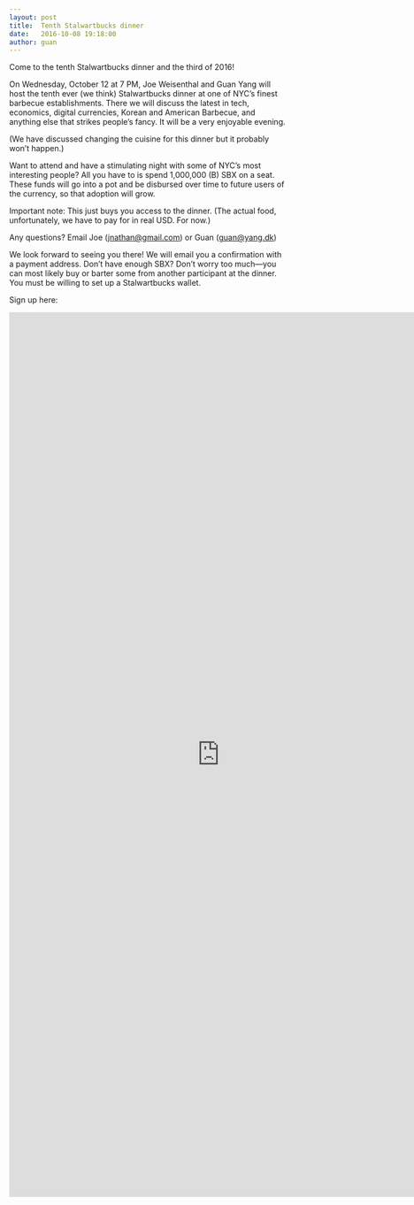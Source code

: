 ```yaml
---
layout: post
title:  Tenth Stalwartbucks dinner
date:   2016-10-08 19:18:00
author: guan
---
```


Come to the tenth Stalwartbucks dinner and the third of 2016!

On Wednesday, October 12 at 7 PM, Joe Weisenthal and Guan Yang will host the tenth ever (we think) Stalwartbucks dinner at one of NYC’s finest barbecue establishments. There we will discuss the latest in tech, economics, digital currencies, Korean and American Barbecue, and anything else that strikes people’s fancy. It will be a very enjoyable evening.

(We have discussed changing the cuisine for this dinner but it probably won’t happen.)

Want to attend and have a stimulating night with some of NYC’s most interesting people? All you have to is spend 1,000,000 (B) SBX on a seat. These funds will go into a pot and be disbursed over time to future users of the currency, so that adoption will grow.

Important note: This just buys you access to the dinner. (The actual food, unfortunately, we have to pay for in real USD. For now.)

Any questions? Email Joe (jnathan@gmail.com) or Guan (guan@yang.dk)

We look forward to seeing you there! We will email you a confirmation with a payment address. Don’t have enough SBX? Don’t worry too much—you can most likely buy or barter some from another participant at the dinner. You must be willing to set up a Stalwartbucks wallet.

Sign up here:

<iframe src="https://docs.google.com/forms/d/e/1FAIpQLSepkYNjpwNN86a3quNH5isXUkh9m6axNeWHDA29ZA9_WpLMxQ/viewform?embedded=true" width="760" height="1600" frameborder="0" marginheight="0" marginwidth="0">Loading...</iframe>
